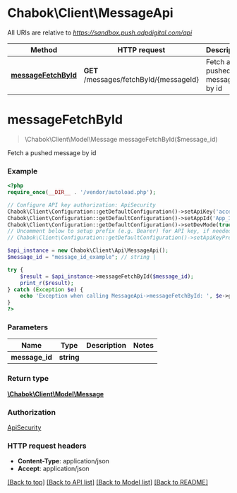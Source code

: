 # Chabok\Client\MessageApi

All URIs are relative to *https://sandbox.push.adpdigital.com/api*

Method | HTTP request | Description
------------- | ------------- | -------------
[**messageFetchById**](MessageApi.md#messageFetchById) | **GET** /messages/fetchById/{messageId} | Fetch a pushed message by id


# **messageFetchById**
> \Chabok\Client\Model\Message messageFetchById($message_id)

Fetch a pushed message by id

### Example
```php
<?php
require_once(__DIR__ . '/vendor/autoload.php');

// Configure API key authorization: ApiSecurity
Chabok\Client\Configuration::getDefaultConfiguration()->setApiKey('access_token', 'YOUR_API_KEY');
Chabok\Client\Configuration::getDefaultConfiguration()->setAppId('App_ID');
Chabok\Client\Configuration::getDefaultConfiguration()->setDevMode(true);
// Uncomment below to setup prefix (e.g. Bearer) for API key, if needed
// Chabok\Client\Configuration::getDefaultConfiguration()->setApiKeyPrefix('access_token', 'Bearer');

$api_instance = new Chabok\Client\Api\MessageApi();
$message_id = "message_id_example"; // string | 

try {
    $result = $api_instance->messageFetchById($message_id);
    print_r($result);
} catch (Exception $e) {
    echo 'Exception when calling MessageApi->messageFetchById: ', $e->getMessage(), PHP_EOL;
}
?>
```

### Parameters

Name | Type | Description  | Notes
------------- | ------------- | ------------- | -------------
 **message_id** | **string**|  |

### Return type

[**\Chabok\Client\Model\Message**](../Model/Message.md)

### Authorization

[ApiSecurity](../../README.md#ApiSecurity)

### HTTP request headers

 - **Content-Type**: application/json
 - **Accept**: application/json

[[Back to top]](#) [[Back to API list]](../../README.md#documentation-for-api-endpoints) [[Back to Model list]](../../README.md#documentation-for-models) [[Back to README]](../../README.md)

